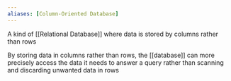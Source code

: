 ```yaml
---
aliases: [Column-Oriented Database]
---
```


A kind of [[Relational Database]] where data is stored by columns rather than rows

By storing data in columns rather than rows, the [[database]] can more precisely access the data it needs to answer a query rather than scanning and discarding unwanted data in rows